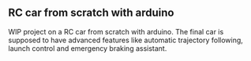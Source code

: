 ## RC car from scratch with arduino

WIP project on a RC car from scratch with arduino. The final car is supposed to have advanced features like automatic trajectory following, launch control and emergency braking assistant.